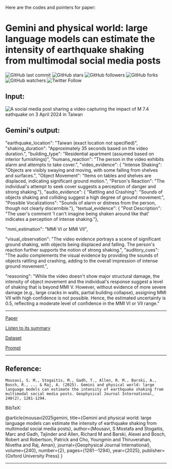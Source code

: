 Here are the codes and pointers for paper: 
# Gemini and physical world: large language models can estimate the intensity of earthquake shaking from multimodal social media posts
                                                                                                  
![GitHub last commit](https://img.shields.io/github/last-commit/smousavi05/MMIbyGemini?style=plastic)
![GitHub stars](https://img.shields.io/github/stars/smousavi05/MMIbyGemini?style=social)
![GitHub followers](https://img.shields.io/github/followers/smousavi05?style=social)
![GitHub forks](https://img.shields.io/github/forks/smousavi05/MMIbyGemini?style=social)
![GitHub watchers](https://img.shields.io/github/watchers/smousavi05/MMIbyGemini?style=social)
![Twitter Follow](https://img.shields.io/twitter/follow/smousavi05?style=social)

## Input:
<img src="https://github.com/smousavi05/MMIbyGemini/blob/main/taiwan.gif" alt="A social media post sharing a video capturing the impact of M 7.4 eathquake on 3 April 2024 in Taiwan">


## Gemini's output:
"earthquake_location": "Taiwan (exact location not specified)",
 "shaking_duration": "Approximately 35 seconds based on the video duration.",
 "building_type": "Residential apartment (assumed based on interior furnishings)",
 "humans_reaction": "The person in the video exhibits alarm and attempts to take cover.",
 "video_evidence": {
   "Intense Shaking": "Objects are visibly swaying and moving, with some falling from shelves and surfaces.",
   "Object Movement": "Items on tables and shelves are displaced, indicating significant ground motion.",
   "Person's Reaction": "The individual's attempt to seek cover suggests a perception of danger and strong shaking."},
 "audio_evidence": {
   "Rattling and Crashing": "Sounds of objects shaking and colliding suggest a high degree of ground movement.",
   "Possible Vocalizations": "Sounds of alarm or distress from the person, though not clearly discernible."},
 "textual_evidence": {
   "Post Description": "The user's comment 'I can't imagine being shaken around like that' indicates a perception of intense shaking."},

 "mmi_estimation": "MMI VI or MMI VII",

 "visual_observation": "The video evidence portrays a scene of significant ground shaking, with objects being displaced and falling. The person's reaction further supports the notion of strong shaking.",
 "auditory_cues": "The audio complements the visual evidence by providing the sounds of objects rattling and crashing, adding to the overall impression of intense ground movement.",

 "reasoning": "While the video doesn't show major structural damage, the intensity of object movement and the individual's response suggest a level of shaking that is beyond MMI V. However, without evidence of more severe damage (e.g., large cracks in walls, partial building collapse), assigning MMI VII with high confidence is not possible. Hence, the estimated uncertainty is 0.5, reflecting a moderate level of confidence in the MMI VI or VII range."


-------------------------------------
[Paper](https://academic.oup.com/gji/article/240/2/1281/7921623?trk=public_post_comment-text)

[Listen to its summary](https://illuminate.google.com/library?play=EvwJDC_qTMF3)

[Dataset](https://drive.google.com/file/d/1s78fxDheptTfJwq6TDQq_0qxCgiwGOYC/view?usp=sharing)

[Prompt](https://oup.silverchair-cdn.com/oup/backfile/Content_public/Journal/gji/240/2/10.1093_gji_ggae436/2/ggae436_supplemental_file.pdf?Expires=1748085392&Signature=RAJ~nDB6kUAkE1I56RGxtct2ololr5GkjcZAPar~V1wpuJD4hZtYUr94e7LDWAZz~PFyRDQkKzrsgoKIu1R2lgrCQgeBSzaER12qwB0oQaqwjYzePM8h1OFX4ISsZayYkl7G5zbcMCAMg52IUPjA4y83s-7hcuZImFVkdk-tX7maji8IMKyiLIfNz49FW2aKdFCOEYVMxVAFAirsah0u3puqFsT0l0AGRQGD~QigQZOfxKyPnjiVSJ1qmt~gIrYTlJ4JVPAEwbam8gtwoY2BPy0j5u2A3lP-NASnKNSrebPtEph4uqIja8DSKrVQ1c3SLe9CLvApsSoT0zA5U-6MTQ__&Key-Pair-Id=APKAIE5G5CRDK6RD3PGA)

-------------------------------------
## Reference:

`Mousavi, S. M., Stogaitis, M., Gadh, T., Allen, R. M., Barski, A., Bosch, R., ... & Raj, A. (2025). Gemini and physical world: large language models can estimate the intensity of earthquake shaking from multimodal social media posts. Geophysical Journal International, 240(2), 1281-1294.` 


BibTeX:

@article{mousavi2025gemini,
  title={Gemini and physical world: large language models can estimate the intensity of earthquake shaking from multimodal social media posts},
  author={Mousavi, S Mostafa and Stogaitis, Marc and Gadh, Tajinder and Allen, Richard M and Barski, Alexei and Bosch, Robert and Robertson, Patrick and Cho, Youngmin and Thiruverahan, Nivetha and Raj, Aman},
  journal={Geophysical Journal International},
  volume={240},
  number={2},
  pages={1281--1294},
  year={2025},
  publisher={Oxford University Press}
}

-------------------------------------
